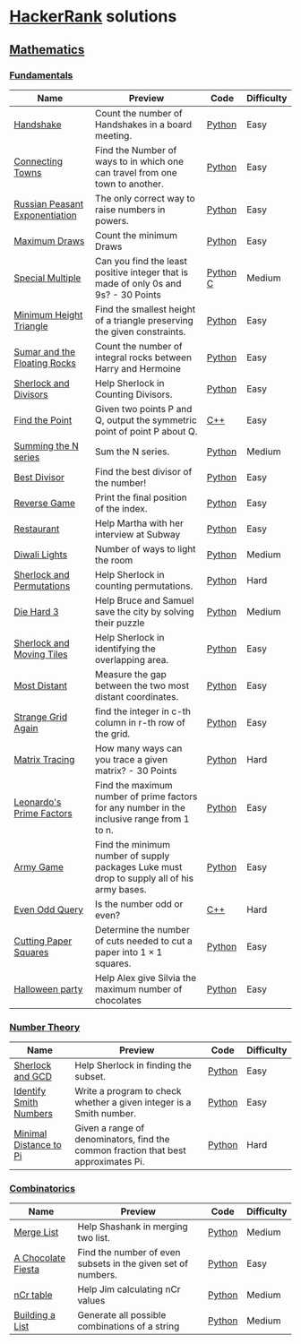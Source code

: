 # [HackerRank](https://www.hackerrank.com/) solutions

## [Mathematics](https://www.hackerrank.com/domains/mathematics)

### [Fundamentals](https://www.hackerrank.com/domains/mathematics/fundamentals)

Name | Preview | Code | Difficulty
---- | ------- | ---- | ----------
[Handshake](https://www.hackerrank.com/challenges/handshake)|Count the number of Handshakes in a board meeting.|[Python](mathematics/fundamentals/handshake.py)|Easy
[Connecting Towns](https://www.hackerrank.com/challenges/connecting-towns)|Find the Number of ways to in which one can travel from one town to another.|[Python](mathematics/fundamentals/connecting-towns.py)|Easy
[Russian Peasant Exponentiation](https://www.hackerrank.com/challenges/russian-peasant-exponentiation)|The only correct way to raise numbers in powers.|[Python](mathematics/fundamentals/russian-peasant-exponentiation.py)|Easy
[Maximum Draws](https://www.hackerrank.com/challenges/maximum-draws)|Count the minimum Draws|[Python](mathematics/fundamentals/maximum-draws.py)|Easy
[Special Multiple](https://www.hackerrank.com/challenges/special-multiple)|Can you find the least positive integer that is made of only 0s and 9s? - 30 Points|[Python](mathematics/fundamentals/special-multiple.py) [C](mathematics/fundamentals/special-multiple.c)|Medium
[Minimum Height Triangle](https://www.hackerrank.com/challenges/lowest-triangle)|Find the smallest height of a triangle preserving the given constraints.|[Python](mathematics/fundamentals/lowest-triangle.py)|Easy
[Sumar and the Floating Rocks](https://www.hackerrank.com/challenges/harry-potter-and-the-floating-rocks)|Count the number of integral rocks between Harry and Hermoine|[Python](mathematics/fundamentals/harry-potter-and-the-floating-rocks.py)|Easy
[Sherlock and Divisors](https://www.hackerrank.com/challenges/sherlock-and-divisors)|Help Sherlock in Counting Divisors.|[Python](mathematics/fundamentals/sherlock-and-divisors.py)|Easy
[Find the Point](https://www.hackerrank.com/challenges/find-point)|Given two points P and Q, output the symmetric point of point P about Q.|[C++](mathematics/fundamentals/find-point.cpp)|Easy
[Summing the N series ](https://www.hackerrank.com/challenges/summing-the-n-series)|Sum the N series.|[Python](mathematics/fundamentals/summing-the-n-series.py)|Medium
[Best Divisor](https://www.hackerrank.com/challenges/best-divisor)|Find the best divisor of the number!|[Python](mathematics/fundamentals/best-divisor.py)|Easy
[Reverse Game](https://www.hackerrank.com/challenges/reverse-game)|Print the final position of the index.|[Python](mathematics/fundamentals/reverse-game.py)|Easy
[Restaurant](https://www.hackerrank.com/challenges/restaurant)|Help Martha with her interview at Subway|[Python](mathematics/fundamentals/restaurant.py)|Easy
[Diwali Lights](https://www.hackerrank.com/challenges/diwali-lights)|Number of ways to light the room|[Python](mathematics/fundamentals/diwali-lights.py)|Medium
[Sherlock and Permutations](https://www.hackerrank.com/challenges/sherlock-and-permutations)|Help Sherlock in counting permutations.|[Python](mathematics/fundamentals/sherlock-and-permutations.py)|Hard
[Die Hard 3](https://www.hackerrank.com/challenges/die-hard-3)|Help Bruce and Samuel save the city by solving their puzzle|[Python](mathematics/fundamentals/die-hard-3.py)|Medium
[Sherlock and Moving Tiles](https://www.hackerrank.com/challenges/sherlock-and-moving-tiles)|Help Sherlock in identifying the overlapping area.|[Python](mathematics/fundamentals/sherlock-and-moving-tiles.py)|Easy
[Most Distant](https://www.hackerrank.com/challenges/most-distant)|Measure the gap between the two most distant coordinates.|[Python](mathematics/fundamentals/most-distant.py)|Easy
[Strange Grid Again](https://www.hackerrank.com/challenges/strange-grid)|find the integer in c-th column in r-th row of the grid.|[Python](mathematics/fundamentals/strange-grid.py)|Easy
[Matrix Tracing](https://www.hackerrank.com/challenges/matrix-tracing)|How many ways can you trace a given matrix? - 30 Points|[Python](mathematics/fundamentals/matrix-tracing.py)|Hard
[Leonardo's Prime Factors](https://www.hackerrank.com/challenges/leonardo-and-prime)|Find the maximum number of prime factors for any number in the inclusive range from 1 to n.|[Python](mathematics/fundamentals/leonardo-and-prime.py)|Easy
[Army Game](https://www.hackerrank.com/challenges/game-with-cells)|Find the minimum number of supply packages Luke must drop to supply all of his army bases.|[Python](mathematics/fundamentals/game-with-cells.py)|Easy
[Even Odd Query](https://www.hackerrank.com/challenges/even-odd-query)|Is the number odd or even?|[C++](mathematics/fundamentals/even-odd-query.cpp)|Hard
[Cutting Paper Squares](https://www.hackerrank.com/challenges/p1-paper-cutting)|Determine the number of cuts needed to cut a paper into $1 \times 1$ squares.|[Python](mathematics/fundamentals/p1-paper-cutting.py)|Easy
[Halloween party](https://www.hackerrank.com/challenges/halloween-party)|Help Alex give Silvia the maximum number of chocolates|[Python](mathematics/fundamentals/halloween-party.py)|Easy
### [Number Theory](https://www.hackerrank.com/domains/mathematics/number-theory)

Name | Preview | Code | Difficulty
---- | ------- | ---- | ----------
[Sherlock and GCD](https://www.hackerrank.com/challenges/sherlock-and-gcd)|Help Sherlock in finding the subset.|[Python](mathematics/number-theory/sherlock-and-gcd.py)|Easy
[Identify Smith Numbers](https://www.hackerrank.com/challenges/identify-smith-numbers)|Write a program to check whether a given integer is a Smith number.|[Python](mathematics/number-theory/identify-smith-numbers.py)|Easy
[Minimal Distance to Pi](https://www.hackerrank.com/challenges/minimal-distance-to-pi)|Given a range of denominators, find the common fraction that best approximates Pi.|[Python](mathematics/number-theory/minimal-distance-to-pi.py)|Hard
### [Combinatorics](https://www.hackerrank.com/domains/mathematics/combinatorics)

Name | Preview | Code | Difficulty
---- | ------- | ---- | ----------
[Merge List](https://www.hackerrank.com/challenges/merge-list)|Help Shashank in merging two list.|[Python](mathematics/combinatorics/merge-list.py)|Medium
[A Chocolate Fiesta](https://www.hackerrank.com/challenges/a-chocolate-fiesta)|Find the number of even subsets in the given set of numbers.|[Python](mathematics/combinatorics/a-chocolate-fiesta.py)|Easy
[nCr table](https://www.hackerrank.com/challenges/ncr-table)|Help Jim calculating nCr values|[Python](mathematics/combinatorics/ncr-table.py)|Medium
[Building a List](https://www.hackerrank.com/challenges/building-a-list)|Generate all possible combinations of a string|[Python](mathematics/combinatorics/building-a-list.py)|Medium

